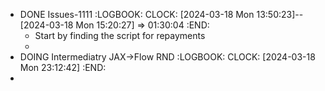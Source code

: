 - DONE Issues-1111
  :LOGBOOK:
  CLOCK: [2024-03-18 Mon 13:50:23]--[2024-03-18 Mon 15:20:27] =>  01:30:04
  :END:
	- Start by finding the script for repayments
	-
- DOING Intermediatry JAX->Flow RND
  :LOGBOOK:
  CLOCK: [2024-03-18 Mon 23:12:42]
  :END:
-